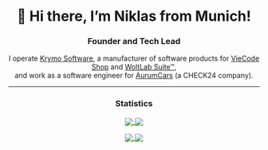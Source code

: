 <h1 align="center">👋 Hi there, I’m Niklas from Munich!</h1>
<h3 align="center">Founder and Tech Lead</h3>

<p align="center">
    I operate <a href="https://krymo.software">Krymo Software</a>, a manufacturer of software products for <a href="https://viecode.com">VieCode Shop</a> and <a href="https://www.woltlab.com">WoltLab Suite™</a>,<br> and work as a software engineer for <a href="https://aurumcars.de">AurumCars</a> (a CHECK24 company).
</p>

<hr>

<h3 align="center">Statistics</h3>

<p align="center">
    <a href="https://github.com/Krymonota/#gh-dark-mode-only" alt="Niklas' Statistics at GitHub">
        <img align="center" src="https://github-readme-stats-krymonota.vercel.app/api?username=Krymonota&show_icons=true&theme=dark#gh-dark-mode-only" />
    </a>
    <a href="https://github.com/Krymonota/#gh-light-mode-only" alt="Niklas' Statistics at GitHub">
        <img align="center" src="https://github-readme-stats-krymonota.vercel.app/api?username=Krymonota&show_icons=true&theme=default#gh-light-mode-only" />
    </a>
</p>

<p align="center">
    <a href="https://github.com/Krymonota/#gh-dark-mode-only" alt="Niklas' Top Languages at GitHub">
        <img align="center" src="https://github-readme-stats-krymonota.vercel.app/api/top-langs/?username=Krymonota&layout=pie&theme=dark#gh-dark-mode-only" />
    </a>
    <a href="https://github.com/Krymonota/#gh-light-mode-only" alt="Niklas' Top Languages at GitHub">
        <img align="center" src="https://github-readme-stats-krymonota.vercel.app/api/top-langs/?username=Krymonota&layout=pie&theme=default#gh-light-mode-only" />
    </a>
</p>
